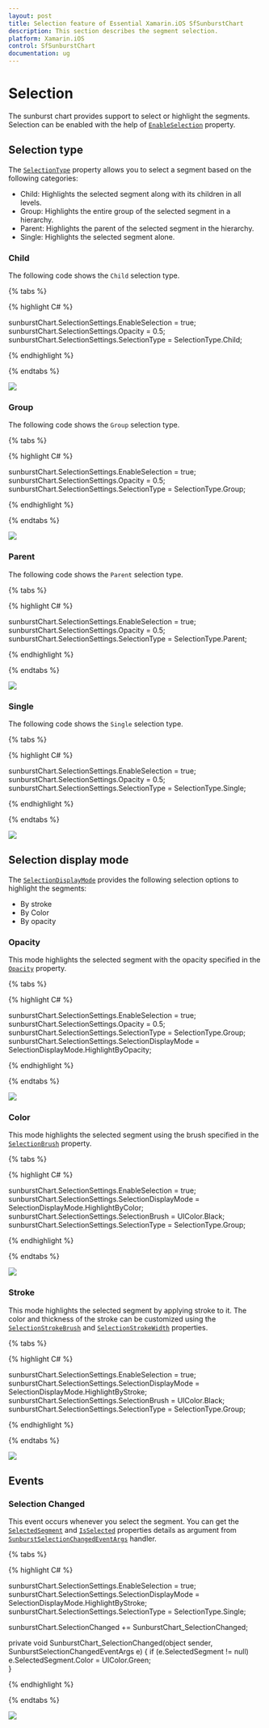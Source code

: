 ```yaml
---
layout: post
title: Selection feature of Essential Xamarin.iOS SfSunburstChart
description: This section describes the segment selection.
platform: Xamarin.iOS
control: SfSunburstChart
documentation: ug
---
```


# Selection

The sunburst chart provides support to select or highlight the segments. Selection can be enabled with the help of [`EnableSelection`](https://help.syncfusion.com/cr/cref_files/xamarin-ios/Syncfusion.SfSunburstChart.iOS~Syncfusion.SfSunburstChart.iOS.SelectionSettings~EnableSelection.html) property.

## Selection type

The [`SelectionType`](https://help.syncfusion.com/cr/cref_files/xamarin-ios/Syncfusion.SfSunburstChart.iOS~Syncfusion.SfSunburstChart.iOS.SelectionSettings~SelectionType.html) property allows you to select a segment based on the following categories:

* Child: Highlights the selected segment along with its children in all levels.
* Group: Highlights the entire group of the selected segment in a hierarchy.
* Parent: Highlights the parent of the selected segment in the hierarchy.
* Single: Highlights the selected segment alone.

### Child

The following code shows the `Child` selection type.

{% tabs %} 

{% highlight C# %} 

  sunburstChart.SelectionSettings.EnableSelection = true;
  sunburstChart.SelectionSettings.Opacity = 0.5;
  sunburstChart.SelectionSettings.SelectionType = SelectionType.Child;            

{% endhighlight %}

{% endtabs %} 

![](Selection_images/Child.jpg)

### Group

The following code shows the `Group` selection type.

{% tabs %} 

{% highlight C# %} 

  sunburstChart.SelectionSettings.EnableSelection = true;
  sunburstChart.SelectionSettings.Opacity = 0.5;
  sunburstChart.SelectionSettings.SelectionType = SelectionType.Group;            

{% endhighlight %}

{% endtabs %} 

![](Selection_images/Group.jpg)

### Parent

The following code shows the `Parent` selection type.

{% tabs %} 

{% highlight C# %} 

  sunburstChart.SelectionSettings.EnableSelection = true;
  sunburstChart.SelectionSettings.Opacity = 0.5;
  sunburstChart.SelectionSettings.SelectionType = SelectionType.Parent;            

{% endhighlight %}

{% endtabs %} 

![](Selection_images/Parent.jpg)

### Single

The following code shows the `Single` selection type.

{% tabs %} 

{% highlight C# %} 

  sunburstChart.SelectionSettings.EnableSelection = true;
  sunburstChart.SelectionSettings.Opacity = 0.5;
  sunburstChart.SelectionSettings.SelectionType = SelectionType.Single;

{% endhighlight %}

{% endtabs %} 

![](Selection_images/Single.jpg)

## Selection display mode

The [`SelectionDisplayMode`](https://help.syncfusion.com/cr/cref_files/xamarin-ios/Syncfusion.SfSunburstChart.iOS~Syncfusion.SfSunburstChart.iOS.SelectionSettings~SelectionDisplayMode.html) provides the following selection options to highlight the segments:

* By stroke
* By Color
* By opacity

### Opacity

This mode highlights the selected segment with the opacity specified in the [`Opacity`](https://help.syncfusion.com/cr/cref_files/xamarin-ios/Syncfusion.SfSunburstChart.iOS~Syncfusion.SfSunburstChart.iOS.SelectionSettings~Opacity.html) property.

{% tabs %} 

{% highlight C# %} 

  sunburstChart.SelectionSettings.EnableSelection = true;
  sunburstChart.SelectionSettings.Opacity = 0.5;           
  sunburstChart.SelectionSettings.SelectionType = SelectionType.Group;
  sunburstChart.SelectionSettings.SelectionDisplayMode = SelectionDisplayMode.HighlightByOpacity;

{% endhighlight %}

{% endtabs %} 

![](Selection_images/Group.jpg)

### Color

This mode highlights the selected segment using the brush specified in the [`SelectionBrush`](https://help.syncfusion.com/cr/cref_files/xamarin-ios/Syncfusion.SfSunburstChart.iOS~Syncfusion.SfSunburstChart.iOS.SelectionSettings~SelectionBrush.html) property.

{% tabs %}

{% highlight C# %} 

  sunburstChart.SelectionSettings.EnableSelection = true;  
  sunburstChart.SelectionSettings.SelectionDisplayMode = SelectionDisplayMode.HighlightByColor;          
  sunburstChart.SelectionSettings.SelectionBrush = UIColor.Black;
  sunburstChart.SelectionSettings.SelectionType = SelectionType.Group;          

{% endhighlight %}

{% endtabs %} 

![](Selection_images/ColorSelection.png)

### Stroke

This mode highlights the selected segment by applying stroke to it. The color and thickness of the stroke can be customized using the [`SelectionStrokeBrush`](https://help.syncfusion.com/cr/cref_files/xamarin-ios/Syncfusion.SfSunburstChart.iOS~Syncfusion.SfSunburstChart.iOS.SelectionSettings~SelectionStrokeBrush.html) and [`SelectionStrokeWidth`](https://help.syncfusion.com/cr/cref_files/xamarin-ios/Syncfusion.SfSunburstChart.iOS~Syncfusion.SfSunburstChart.iOS.SelectionSettings~SelectionStrokeWidth.html) properties.

{% tabs %}

{% highlight C# %} 

  sunburstChart.SelectionSettings.EnableSelection = true;
  sunburstChart.SelectionSettings.SelectionDisplayMode = SelectionDisplayMode.HighlightByStroke;           
  sunburstChart.SelectionSettings.SelectionBrush = UIColor.Black;
  sunburstChart.SelectionSettings.SelectionType = SelectionType.Group;          

{% endhighlight %}

{% endtabs %} 

![](Selection_images/StrokeSelection.png)

## Events

### Selection Changed

This event occurs whenever you select the segment. You can get the [`SelectedSegment`](https://help.syncfusion.com/cr/cref_files/xamarin-ios/Syncfusion.SfSunburstChart.iOS~Syncfusion.SfSunburstChart.iOS.SunburstSelectionChangedEventArgs~SelectedSegment.html) and [`IsSelected`](https://help.syncfusion.com/cr/cref_files/xamarin-ios/Syncfusion.SfSunburstChart.iOS~Syncfusion.SfSunburstChart.iOS.SunburstSelectionChangedEventArgs~IsSelected.html) properties details as argument from [`SunburstSelectionChangedEventArgs`](https://help.syncfusion.com/cr/cref_files/xamarin-ios/Syncfusion.SfSunburstChart.iOS~Syncfusion.SfSunburstChart.iOS.SunburstSelectionChangedEventArgs.html) handler.

{% tabs %} 

{% highlight C# %}

  sunburstChart.SelectionSettings.EnableSelection = true;
  sunburstChart.SelectionSettings.SelectionDisplayMode = SelectionDisplayMode.HighlightByStroke;
  sunburstChart.SelectionSettings.SelectionType = SelectionType.Single;

  sunburstChart.SelectionChanged += SunburstChart_SelectionChanged; 

  private void SunburstChart_SelectionChanged(object sender, SunburstSelectionChangedEventArgs e)
  {
     if (e.SelectedSegment != null)
        e.SelectedSegment.Color = UIColor.Green;          
  }

{% endhighlight %}

{% endtabs %} 

![](Selection_images/Event.jpg)